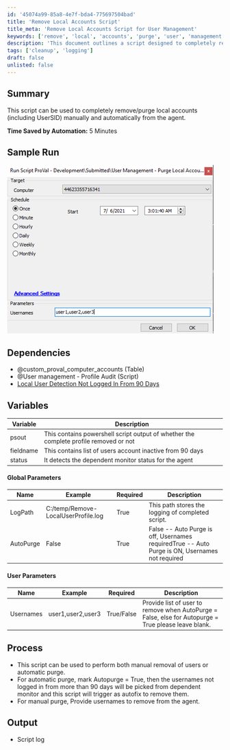 ```yaml
---
id: '45074a99-85a8-4e7f-bda4-775697504bad'
title: 'Remove Local Accounts Script'
title_meta: 'Remove Local Accounts Script for User Management'
keywords: ['remove', 'local', 'accounts', 'purge', 'user', 'management']
description: 'This document outlines a script designed to completely remove and purge local accounts, including UserSID, from the agent. It can operate manually or automatically, depending on the configuration. The script saves approximately 5 minutes of time by automating the removal process for inactive accounts.'
tags: ['cleanup', 'logging']
draft: false
unlisted: false
---
```

## Summary

This script can be used to completely remove/purge local accounts (including UserSID) manually and automatically from the agent.

**Time Saved by Automation:** 5 Minutes

## Sample Run

![Sample Run](../../../static/img/User-Management---Purge-Local-Account-and-Profile/image_1.png)

## Dependencies

- @custom_proval_computer_accounts (Table)
- @User management - Profile Audit (Script)
- [Local User Detection Not Logged In From 90 Days](<../monitors/Local User Detection Not Logged In From 90 Days.md>)

## Variables

| Variable  | Description                                                                                          |
|-----------|------------------------------------------------------------------------------------------------------|
| psout     | This contains powershell script output of whether the complete profile removed or not              |
| fieldname | This contains list of users account inactive from 90 days                                           |
| status    | It detects the dependent monitor status for the agent                                               |

#### Global Parameters

| Name      | Example                               | Required | Description                                         |
|-----------|---------------------------------------|----------|-----------------------------------------------------|
| LogPath   | C:/temp/Remove-LocalUserProfile.log  | True     | This path stores the logging of completed script.   |
| AutoPurge | False                                 | True     | False -- Auto Purge is off, Usernames requiredTrue -- Auto Purge is ON, Usernames not required |

#### User Parameters

| Name      | Example              | Required    | Description                                                                                      |
|-----------|----------------------|-------------|--------------------------------------------------------------------------------------------------|
| Usernames | user1,user2,user3   | True/False  | Provide list of user to remove when AutoPurge = False, else for Autopurge = True please leave blank. |

## Process

- This script can be used to perform both manual removal of users or automatic purge.
- For automatic purge, mark Autopurge = True, then the usernames not logged in from more than 90 days will be picked from dependent monitor and this script will trigger as autofix to remove them.
- For manual purge, Provide usernames to remove from the agent.

## Output

- Script log













